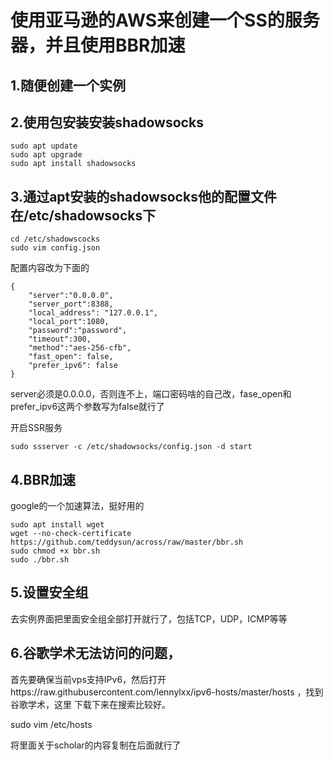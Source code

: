 # 使用亚马逊的AWS来创建一个SS的服务器，并且使用BBR加速

## 1.随便创建一个实例

## 2.使用包安装安装shadowsocks
```
sudo apt update
sudo apt upgrade
sudo apt install shadowsocks
```

## 3.通过apt安装的shadowsocks他的配置文件在/etc/shadowsocks下
```
cd /etc/shadowscocks
sudo vim config.json

```
配置内容改为下面的

```
{
    "server":"0.0.0.0",
    "server_port":8388,
    "local_address": "127.0.0.1",
    "local_port":1080,
    "password":"password",
    "timeout":300,
    "method":"aes-256-cfb",
    "fast_open": false,
    "prefer_ipv6": false
}

```
server必须是0.0.0.0，否则连不上，端口密码啥的自己改，fase_open和prefer_ipv6这两个参数写为false就行了

开启SSR服务
```
sudo ssserver -c /etc/shadowsocks/config.json -d start
```

## 4.BBR加速

google的一个加速算法，挺好用的
```
sudo apt install wget
wget --no-check-certificate https://github.com/teddysun/across/raw/master/bbr.sh
sudo chmod +x bbr.sh
sudo ./bbr.sh
```

## 5.设置安全组

去实例界面把里面安全组全部打开就行了，包括TCP，UDP，ICMP等等


## 6.谷歌学术无法访问的问题，

首先要确保当前vps支持IPv6，然后打开https://raw.githubusercontent.com/lennylxx/ipv6-hosts/master/hosts ，找到谷歌学术，这里
下载下来在搜索比较好。

sudo vim /etc/hosts

将里面关于scholar的内容复制在后面就行了


